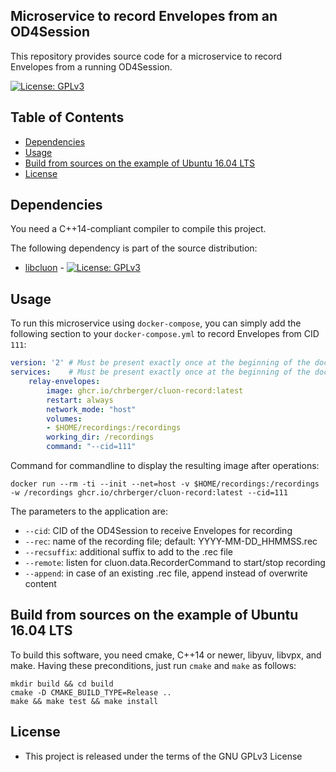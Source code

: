 ## Microservice to record Envelopes from an OD4Session

This repository provides source code for a microservice to record Envelopes
from a running OD4Session.

[![License: GPLv3](https://img.shields.io/badge/license-GPL--3-blue.svg
)](https://www.gnu.org/licenses/gpl-3.0.txt)


## Table of Contents
* [Dependencies](#dependencies)
* [Usage](#usage)
* [Build from sources on the example of Ubuntu 16.04 LTS](#build-from-sources-on-the-example-of-ubuntu-1604-lts)
* [License](#license)


## Dependencies
You need a C++14-compliant compiler to compile this project.

The following dependency is part of the source distribution:
* [libcluon](https://github.com/chrberger/libcluon) - [![License: GPLv3](https://img.shields.io/badge/license-GPL--3-blue.svg
)](https://www.gnu.org/licenses/gpl-3.0.txt)


## Usage
To run this microservice using `docker-compose`, you can simply add the following
section to your `docker-compose.yml` to record Envelopes from CID `111`:

```yml
version: '2' # Must be present exactly once at the beginning of the docker-compose.yml file
services:    # Must be present exactly once at the beginning of the docker-compose.yml file
    relay-envelopes:
        image: ghcr.io/chrberger/cluon-record:latest
        restart: always
        network_mode: "host"
        volumes:
        - $HOME/recordings:/recordings
        working_dir: /recordings
        command: "--cid=111"
```

Command for commandline to display the resulting image after operations:
```
docker run --rm -ti --init --net=host -v $HOME/recordings:/recordings -w /recordings ghcr.io/chrberger/cluon-record:latest --cid=111
```

The parameters to the application are:
* `--cid`: CID of the OD4Session to receive Envelopes for recording
* `--rec`: name of the recording file; default: YYYY-MM-DD_HHMMSS.rec
* `--recsuffix`: additional suffix to add to the .rec file
* `--remote`: listen for cluon.data.RecorderCommand to start/stop recording
* `--append`: in case of an existing .rec file, append instead of overwrite content

## Build from sources on the example of Ubuntu 16.04 LTS
To build this software, you need cmake, C++14 or newer, libyuv, libvpx, and make.
Having these preconditions, just run `cmake` and `make` as follows:

```
mkdir build && cd build
cmake -D CMAKE_BUILD_TYPE=Release ..
make && make test && make install
```


## License

* This project is released under the terms of the GNU GPLv3 License

